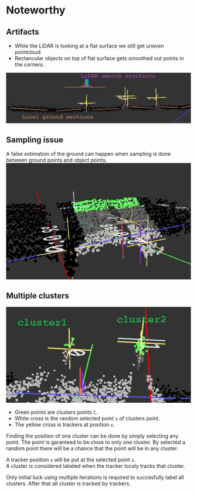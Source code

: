 # Noteworthy

## Artifacts
* While the LiDAR is looking at a flat surface we still get uneven pointcloud.
* Rectancular objects on top of flat surface gets smoothed out points in the corners.

![Artifacts](uneven.png)


## Sampling issue
A false estimation of the ground can happen when sampling is done between ground points and object points.
![sample_problem](sample_problem.png)


## Multiple clusters
![cluster](cluster.png)
* Green points are clusters points  `C`.
* White cross is the random selected point `s` of clusters point.
* The yellow cross is trackers at position `x`.

Finding the position of one cluster can be done by simply selecting any point. The point is garanteed to be close to only one cluster.
By selected a random point there will be a chance that the point will be in any cluster.

A tracker position `x` will be put at the selected point `s`.<br>
A cluster is considered labeled when the tracker localy tracks that cluster.

Only initial luck using multiple iterations is required to succesfully label all clusters. After that all cluster is tracked by trackers.


